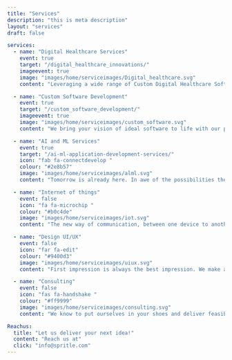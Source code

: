 ```yaml
---
title: "Services"
description: "this is meta description"
layout: "services"
draft: false

services:
  - name: "Digital Healthcare Services"
    event: true
    target: "/digital_healthcare_innovations/"
    imageevent: true
    image: "images/home/serviceimages/Digital_healthcare.svg"
    content: "Leveraging a wide range of Custom Digital Healthcare Software Development for better tomorrow..."

  - name: "Custom Software Development"
    event: true
    target: "/custom_software_development/"
    imageevent: true
    image: "images/home/serviceimages/custom_software.svg"
    content: "We bring your vision of ideal software to life with our potential Development team in place..."

  - name: "AI and ML Services"
    event: true
    target: "/ai-ml-application-development-services/"
    icon: "fab fa-connectdevelop "
    colour: "#2e8b57"
    image: "images/home/serviceimages/alml.svg"
    content: "Tomorrow is already here. In awe of the possibilities the future has to offer excited us to contribute more..."

  - name: "Internet of things"
    event: false
    icon: "fa fa-microchip "
    colour: "#b0c4de"
    image: "images/home/serviceimages/iot.svg"
    content: "The new way of communication, between one device to another over internet. Travelling towards a better experience..."

  - name: "Design UI/UX"
    event: false
    icon: "far fa-edit"
    colour: "#9400d3"
    image: "images/home/serviceimages/uiux.svg"
    content: "First impression is always the best impression. We make apps that you can’t refuse to use..."

  - name: "Consulting"
    event: false
    icon: "fas fa-handshake "
    colour: "#ff9999"
    image: "images/home/serviceimages/consulting.svg"
    content: "We know to put ourselves in your shoes and deliver feasible solutions that help you boost your business..."

Reachus:
  title: "Let us deliver your next idea!"
  content: "Reach us at"
  click: "info@spritle.com"
---
```

